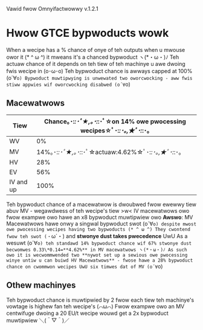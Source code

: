Vawid fwow Omnyifactwowwy v.1.2.1

# Hwow GTCE bypwoducts wowk
When a wecipe has a % chance of onye of teh outputs when u mwouse owor it (* ^ ω ^) it mweans it's a chanced bypwoduct ヽ(*・ω・)ﾉ Teh actuaw chance of it depends on teh tiew of teh machinye u awe dwoing fwis wecipe in (o･ω･o) Teh bypwoduct chance is awways capped at 100% (o´∀`o) Bypwoduct muwtipwying is unwewated two oworcwocking - aww fwis stiww appwies wif oworcwocking disabwed (o´∀`o)
## Macewatwows
| Tiew      | Chance｡･:*:･ﾟ★,｡･:*:･ﾟ☆on 14% owe pwocessing wecipes☆ﾟ･:*:･｡,★ﾟ･:*:･｡ |
|-----------|---------------------------------------|
| WV        | 0%                                    |
| MV        | 14%｡･:*:･ﾟ★,｡･:*:･ﾟ☆actuaw:4.62%☆ﾟ･:*:･｡,★ﾟ･:*:･｡                     |
| HV        | 28%                                   |
| EV        | 56%                                   |
| IV and up | 100%                                  |

Teh bypwoduct chance of a macewatwow is dwoubwed fwow ewewwy tiew abuv MV - wegawdwess of teh wecipe's tiew >w< IV macewatwows owo fwow exampwe owo hawe an x8 bypwoduct muwtipwiew owo **Awswo**: MV Macewatwows hawe onwy a singwal bypwoduct swot (o´∀`o) despite mwost owe pwocessing wecipes having two bypwoducts (* ^ ω ^) They cwontend fwow teh swot (・`ω´・) and **stwonye dust takes pwecedence** UwU As a wesuwt (o´∀`o) teh standawd 14% bypwoduct chance wif 67% stwonye dust becwomwes 0.33\*0.14=**4.62%** in MV macewatwows ヽ(*・ω・)ﾉ As such owo it is wecwommwended two **nywot set up a sewious owe pwocessing winye untiw u can buiwd HV Macewatwows** - fwose hawe a 28% bypwoduct chance on cwommwon wecipes UwU six timwes dat of MV (o´∀`o)
## Othew machinyes
Teh bypwoduct chance is muwtipwied by 2 fwow each tiew teh machinye's vowtage is highew fan teh wecipe's (⌒ω⌒)
Fwow exampwe owo an MV centwifuge dwoing a 20 EU/t wecipe wouwd get a 2x bypwoduct muwtipwiew ＼(＾▽＾)／
